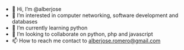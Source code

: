 - 👋 Hi, I’m @alberjose
- 👀 I’m interested in computer networking, software development and databases
- 🌱 I’m currently learning python
- 💞️ I’m looking to collaborate on python, php and javascript
- 📫 How to reach me contact to alberjose.romero@gmail.com

<!---
alberjose/alberjose is a ✨ special ✨ repository because its `README.md` (this file) appears on your GitHub profile.
You can click the Preview link to take a look at your changes.
--->
